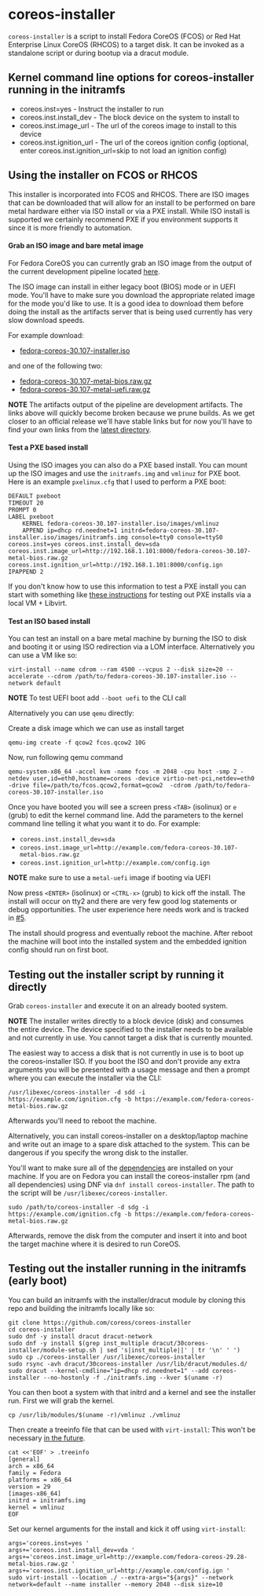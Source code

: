 # coreos-installer

`coreos-installer` is a script to install Fedora CoreOS (FCOS) or Red Hat 
Enterprise Linux CoreOS (RHCOS) to a target disk. It can be invoked as a 
standalone script or during bootup via a dracut module.


## Kernel command line options for coreos-installer running in the initramfs

* coreos.inst=yes - Instruct the installer to run
* coreos.inst.install_dev - The block device on the system to install to
* coreos.inst.image_url - The url of the coreos image to install to this device
* coreos.inst.ignition_url - The url of the coreos ignition config (optional, enter
  coreos.inst.ignition_url=skip to not load an ignition config)

## Using the installer on FCOS or RHCOS

This installer is incorporated into FCOS and RHCOS.
There are ISO images that can be downloaded that will allow for an
install to be performed on bare metal hardware either via ISO install
or via a PXE install. While ISO install is supported we certainly
recommend PXE if you environment supports it since it is more friendly
to automation.

#### Grab an ISO image and bare metal image

For Fedora CoreOS you can currently grab an ISO image from the output
of the current development pipeline located
[here](https://ci.centos.org/artifacts/fedora-coreos/prod/builds/latest/).

The ISO image can install in either legacy boot (BIOS) mode or in UEFI
mode. You'll have to make sure you download the appropriate related
image for the mode you'd like to use. It is a good idea to download
them before doing the install as the artifacts server that is being
used currently has very slow download speeds.

For example download:

- [fedora-coreos-30.107-installer.iso](https://ci.centos.org/artifacts/fedora-coreos/prod/builds/latest/fedora-coreos-30.107-installer.iso)

and one of the following two:

- [fedora-coreos-30.107-metal-bios.raw.gz](https://ci.centos.org/artifacts/fedora-coreos/prod/builds/latest/fedora-coreos-30.107-metal-bios.raw.gz)
- [fedora-coreos-30.107-metal-uefi.raw.gz](https://ci.centos.org/artifacts/fedora-coreos/prod/builds/latest/fedora-coreos-30.107-metal-uefi.raw.gz)

**NOTE** The artifacts output of the pipeline are development
         artifacts. The links above will quickly become
         broken because we prune builds. As we get closer to
         an official release we'll have stable links but for
         now you'll have to find your own links from the
         [latest directory](https://ci.centos.org/artifacts/fedora-coreos/prod/builds/latest/).

#### Test a PXE based install

Using the ISO images you can also do a PXE based install. You can
mount up the ISO images and use the `initramfs.img` and `vmlinuz`
for PXE boot. Here is an example `pxelinux.cfg` that I used to perform
a PXE boot:

```
DEFAULT pxeboot
TIMEOUT 20
PROMPT 0
LABEL pxeboot
    KERNEL fedora-coreos-30.107-installer.iso/images/vmlinuz
    APPEND ip=dhcp rd.neednet=1 initrd=fedora-coreos-30.107-installer.iso/images/initramfs.img console=tty0 console=ttyS0 coreos.inst=yes coreos.inst.install_dev=sda coreos.inst.image_url=http://192.168.1.101:8000/fedora-coreos-30.107-metal-bios.raw.gz coreos.inst.ignition_url=http://192.168.1.101:8000/config.ign
IPAPPEND 2
```

If you don't know how to use this information to test a PXE install
you can start with something like
[these instructions](https://dustymabe.com/2019/01/04/easy-pxe-boot-testing-with-only-http-using-ipxe-and-libvirt/)
for testing out PXE installs via a local VM + Libvirt.

#### Test an ISO based install

You can test an install on a bare metal machine by burning the ISO to
disk and booting it or using ISO redirection via a LOM interface.
Alternatively you can use a VM like so:

```
virt-install --name cdrom --ram 4500 --vcpus 2 --disk size=20 --accelerate --cdrom /path/to/fedora-coreos-30.107-installer.iso --network default
```

**NOTE** To test UEFI boot add `--boot uefi` to the CLI call

Alternatively you can use `qemu` directly:

Create a disk image which we can use as install target
```
qemu-img create -f qcow2 fcos.qcow2 10G
```
Now, run following qemu command

```
qemu-system-x86_64 -accel kvm -name fcos -m 2048 -cpu host -smp 2 -netdev user,id=eth0,hostname=coreos -device virtio-net-pci,netdev=eth0 -drive file=/path/to/fcos.qcow2,format=qcow2  -cdrom /path/to/fedora-coreos-30.107-installer.iso
```

Once you have booted you will see a screen press `<TAB>` (isolinux) or
`e` (grub) to edit the kernel command line. Add the parameters to the
kernel command line telling it what you want it to do. For example:

- `coreos.inst.install_dev=sda`
- `coreos.inst.image_url=http://example.com/fedora-coreos-30.107-metal-bios.raw.gz`
- `coreos.inst.ignition_url=http://example.com/config.ign`

**NOTE** make sure to use a `metal-uefi` image if booting via UEFI

Now press `<ENTER>` (isolinux) or `<CTRL-x>` (grub) to kick off the
install. The install will occur on tty2 and there are very few good
log statements or debug opportunities. The user experience here
needs work and is tracked in [#5](https://github.com/coreos/coreos-installer/issues/5).

The install should progress and eventually reboot the machine. After
reboot the machine will boot into the installed system and the
embedded ignition config should run on first boot.



## Testing out the installer script by running it directly

Grab `coreos-installer` and execute it on an already booted system.

**NOTE** The installer writes directly to a block device (disk) and
         consumes the entire device. The device specified to the
         installer needs to be available and not currently in use. You
         cannot target a disk that is currently mounted.

The easiest way to access a disk that is not currently in use is to
boot up the coreos-installer ISO. If you boot the ISO and don't provide
any extra arguments you will be presented with a usage message and
then a prompt where you can execute the installer via the CLI:

```
/usr/libexec/coreos-installer -d sdd -i https://example.com/ignition.cfg -b https://example.com/fedora-coreos-metal-bios.raw.gz
```

Afterwards you'll need to reboot the machine.

Alternatively, you can install coreos-installer on a desktop/laptop
machine and write out an image to a spare disk attached to the system.
This can be dangerous if you specify the wrong disk to the installer.

You'll want to make sure all of the 
[dependencies](https://github.com/coreos/coreos-installer/blob/master/dracut/30coreos-installer/module-setup.sh#L18)
are installed on your machine. If you are on Fedora you can install
the coreos-installer rpm (and all dependencies) using DNF via
`dnf install coreos-installer`. The path to the script will be
`/usr/libexec/coreos-installer`.

```
sudo /path/to/coreos-installer -d sdg -i https://example.com/ignition.cfg -b https://example.com/fedora-coreos-metal-bios.raw.gz
```

Afterwards, remove the disk from the computer and insert it into and
boot the target machine where it is desired to run CoreOS.


## Testing out the installer running in the initramfs (early boot)

You can build an initramfs with the installer/dracut module by cloning
this repo and building the initramfs locally like so:

```
git clone https://github.com/coreos/coreos-installer
cd coreos-installer
sudo dnf -y install dracut dracut-network
sudo dnf -y install $(grep inst_multiple dracut/30coreos-installer/module-setup.sh | sed 's|inst_multiple||' | tr '\n' ' ')
sudo cp ./coreos-installer /usr/libexec/coreos-installer
sudo rsync -avh dracut/30coreos-installer /usr/lib/dracut/modules.d/
sudo dracut --kernel-cmdline="ip=dhcp rd.neednet=1" --add coreos-installer --no-hostonly -f ./initramfs.img --kver $(uname -r)
```

You can then boot a system with that initrd and a kernel and see the
installer run. First we will grab the kernel.

```
cp /usr/lib/modules/$(uname -r)/vmlinuz ./vmlinuz
```

Then create a treeinfo file that can be used with `virt-install`:
This won't be necessary [in the future](https://bugzilla.redhat.com/show_bug.cgi?id=1677425).

```
cat <<'EOF' > .treeinfo
[general]
arch = x86_64
family = Fedora
platforms = x86_64
version = 29
[images-x86_64]
initrd = initramfs.img
kernel = vmlinuz
EOF
```

Set our kernel arguments for the install and kick it off using
`virt-install`:

```
args='coreos.inst=yes '
args+='coreos.inst.install_dev=vda '
args+='coreos.inst.image_url=http://example.com/fedora-coreos-29.28-metal-bios.raw.gz '
args+='coreos.inst.ignition_url=http://example.com/config.ign '
sudo virt-install --location ./ --extra-args="${args}" --network network=default --name installer --memory 2048 --disk size=10
```
